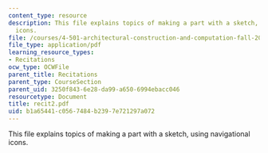 ```yaml
---
content_type: resource
description: This file explains topics of making a part with a sketch, using navigational
  icons.
file: /courses/4-501-architectural-construction-and-computation-fall-2005/b1a65441c0567484b2397e721297a072_recit2.pdf
file_type: application/pdf
learning_resource_types:
- Recitations
ocw_type: OCWFile
parent_title: Recitations
parent_type: CourseSection
parent_uid: 3250f843-6e28-da99-a650-6994ebacc046
resourcetype: Document
title: recit2.pdf
uid: b1a65441-c056-7484-b239-7e721297a072
---
```

This file explains topics of making a part with a sketch, using navigational icons.

